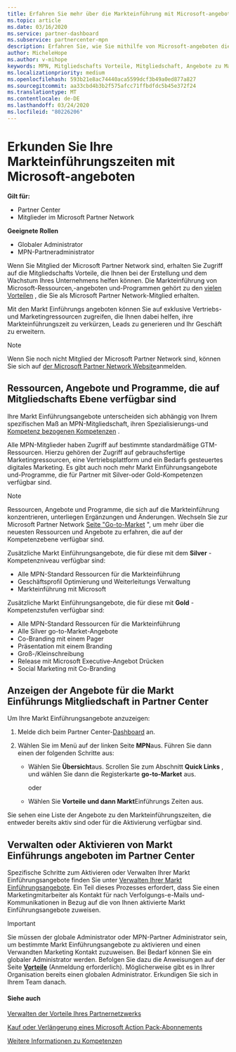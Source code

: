 ```yaml
---
title: Erfahren Sie mehr über die Markteinführung mit Microsoft-angeboten | Partner Center
ms.topic: article
ms.date: 03/16/2020
ms.service: partner-dashboard
ms.subservice: partnercenter-mpn
description: Erfahren Sie, wie Sie mithilfe von Microsoft-angeboten die Markteinführungszeit beschleunigen, Leads generieren und Ihr Unternehmen erweitern können.
author: MicheleHope
ms.author: v-mihope
keywords: MPN, Mitgliedschafts Vorteile, Mitgliedschaft, Angebote zu Markteinführungszeiten, Markteinführung mit Microsoft, zu Markt, Goldmitgliedschaft, Silver-Mitgliedschaft
ms.localizationpriority: medium
ms.openlocfilehash: 593b21e8ac74440aca5599dcf3b49a0ed877a827
ms.sourcegitcommit: aa33cbd4b3b2f575afcc71ffbdfdc5b45e372f24
ms.translationtype: MT
ms.contentlocale: de-DE
ms.lasthandoff: 03/24/2020
ms.locfileid: "80226206"
---
```

# <a name="explore-your-go-to-market-with-microsoft-offers"></a>Erkunden Sie Ihre Markteinführungszeiten mit Microsoft-angeboten

**Gilt für:**

- Partner Center
- Mitglieder im Microsoft Partner Network

**Geeignete Rollen**

- Globaler Administrator
- MPN-Partneradministrator

Wenn Sie Mitglied der Microsoft Partner Network sind, erhalten Sie Zugriff auf die Mitgliedschafts Vorteile, die Ihnen bei der Erstellung und dem Wachstum Ihres Unternehmens helfen können. Die Markteinführung von Microsoft-Ressourcen,-angeboten und-Programmen gehört zu den [vielen Vorteilen](https://partner.microsoft.com/manage-your-partner-network-benefits) , die Sie als Microsoft Partner Network-Mitglied erhalten.

Mit den Markt Einführungs angeboten können Sie auf exklusive Vertriebs-und Marketingressourcen zugreifen, die Ihnen dabei helfen, ihre Markteinführungszeit zu verkürzen, Leads zu generieren und Ihr Geschäft zu erweitern.

>[!NOTE]
>Wenn Sie noch nicht Mitglied der Microsoft Partner Network sind, können Sie sich auf [der Microsoft Partner Network Website](https://partner.microsoft.com/membership)anmelden.


## <a name="go-to-market-resources-offers-and-programs-available-by-membership-level"></a>Ressourcen, Angebote und Programme, die auf Mitgliedschafts Ebene verfügbar sind

Ihre Markt Einführungsangebote unterscheiden sich abhängig von Ihrem spezifischen Maß an MPN-Mitgliedschaft, ihren Spezialisierungs-und [Kompetenz bezogenen Kompetenzen](learn-about-competencies.md) .

Alle MPN-Mitglieder haben Zugriff auf bestimmte standardmäßige GTM-Ressourcen. Hierzu gehören der Zugriff auf gebrauchsfertige Marketingressourcen, eine Vertriebsplattform und ein Bedarfs gesteuertes digitales Marketing. Es gibt auch noch mehr Markt Einführungsangebote und-Programme, die für Partner mit Silver-oder Gold-Kompetenzen verfügbar sind.

>[!NOTE]
>Ressourcen, Angebote und Programme, die sich auf die Markteinführung konzentrieren, unterliegen Ergänzungen und Änderungen. Wechseln Sie zur Microsoft Partner Network [Seite "Go-to-Market](https://partner.microsoft.com/membership/go-to-market) ", um mehr über die neuesten Ressourcen und Angebote zu erfahren, die auf der Kompetenzebene verfügbar sind.

Zusätzliche Markt Einführungsangebote, die für diese mit dem **Silver** -Kompetenzniveau verfügbar sind:

- Alle MPN-Standard Ressourcen für die Markteinführung
- Geschäftsprofil Optimierung und Weiterleitungs Verwaltung
- Markteinführung mit Microsoft

Zusätzliche Markt Einführungsangebote, die für diese mit **Gold** -Kompetenzstufen verfügbar sind:

- Alle MPN-Standard Ressourcen für die Markteinführung
- Alle Silver go-to-Market-Angebote
- Co-Branding mit einem Pager
- Präsentation mit einem Branding
- Groß-/Kleinschreibung
- Release mit Microsoft Executive-Angebot Drücken
- Social Marketing mit Co-Branding

## <a name="view-go-to-market-membership-offers-in-partner-center"></a>Anzeigen der Angebote für die Markt Einführungs Mitgliedschaft in Partner Center

Um Ihre Markt Einführungsangebote anzuzeigen:

1. Melde dich beim Partner Center-[Dashboard]( https://docs.microsoft.com/partner-center/) an.

2. Wählen Sie im Menü auf der linken Seite **MPN**aus. Führen Sie dann einen der folgenden Schritte aus:

    - Wählen Sie **Übersicht**aus. Scrollen Sie zum Abschnitt **Quick Links** , und wählen Sie dann die Registerkarte **go-to-Market** aus.

      oder

    - Wählen Sie **Vorteile** **und dann Markt**Einführungs Zeiten aus.

Sie sehen eine Liste der Angebote zu den Markteinführungszeiten, die entweder bereits aktiv sind oder für die Aktivierung verfügbar sind.

## <a name="manage-or-activate-go-to-market-offers-in-partner-center"></a>Verwalten oder Aktivieren von Markt Einführungs angeboten im Partner Center

Spezifische Schritte zum Aktivieren oder Verwalten Ihrer Markt Einführungsangebote finden Sie unter [Verwalten Ihrer Markt Einführungsangebote](manage-your-partner-network-benefits.md#manage-go-to-market-offers). Ein Teil dieses Prozesses erfordert, dass Sie einen Marketingmitarbeiter als Kontakt für nach Verfolgungs-e-Mails und-Kommunikationen in Bezug auf die von Ihnen aktivierte Markt Einführungsangebote zuweisen.

>[!IMPORTANT]
>Sie müssen der globale Administrator oder MPN-Partner Administrator sein, um bestimmte Markt Einführungsangebote zu aktivieren und einen Verwandten Marketing Kontakt zuzuweisen. Bei Bedarf können Sie ein globaler Administrator werden. Befolgen Sie dazu die Anweisungen auf der Seite [**Vorteile**](https://partnercenter.microsoft.com/pcv/partnership/benefits) (Anmeldung erforderlich). Möglicherweise gibt es in Ihrer Organisation bereits einen globalen Administrator. Erkundigen Sie sich in Ihrem Team danach.

#### <a name="see-also"></a>Siehe auch

[Verwalten der Vorteile Ihres Partnernetzwerks](manage-your-partner-network-benefits.md)

[Kauf oder Verlängerung eines Microsoft Action Pack-Abonnements](mpn-get-action-pack.md)

[Weitere Informationen zu Kompetenzen](learn-about-competencies.md)
